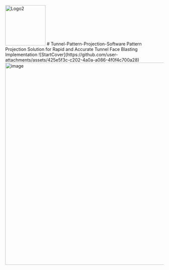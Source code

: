 <img width="128" height="128" alt="Logo2" src="https://github.com/user-attachments/assets/e1c60a65-629f-4c7a-99ba-9560288c8799" />
# Tunnel-Pattern-Projection-Software
Pattern Projection Solution for Rapid and Accurate Tunnel Face Blasting Implementation
![StartCover](https://github.com/user-attachments/assets/425e5f3c-c202-4a0a-a086-4f0f4c700a28)

<img width="1206" height="641" alt="image" src="https://github.com/user-attachments/assets/cd69925d-cf65-4059-96cf-fd4040bf93f9" />




